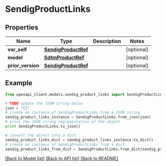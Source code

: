 # SendigProductLinks


## Properties
Name | Type | Description | Notes
------------ | ------------- | ------------- | -------------
**var_self** | [**SendigProductRef**](SendigProductRef.md) |  | [optional] 
**model** | [**SdtmProductRef**](SdtmProductRef.md) |  | [optional] 
**prior_version** | [**SendigProductRef**](SendigProductRef.md) |  | [optional] 

## Example

```python
from openapi_client.models.sendig_product_links import SendigProductLinks

# TODO update the JSON string below
json = "{}"
# create an instance of SendigProductLinks from a JSON string
sendig_product_links_instance = SendigProductLinks.from_json(json)
# print the JSON string representation of the object
print SendigProductLinks.to_json()

# convert the object into a dict
sendig_product_links_dict = sendig_product_links_instance.to_dict()
# create an instance of SendigProductLinks from a dict
sendig_product_links_from_dict = SendigProductLinks.from_dict(sendig_product_links_dict)
```
[[Back to Model list]](../README.md#documentation-for-models) [[Back to API list]](../README.md#documentation-for-api-endpoints) [[Back to README]](../README.md)


